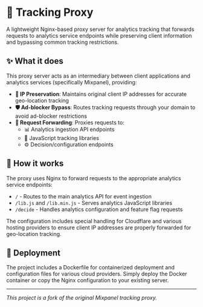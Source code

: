 # 🔄 Tracking Proxy

A lightweight Nginx-based proxy server for analytics tracking that forwards requests to analytics service endpoints while preserving client information and bypassing common tracking restrictions.

## ✨ What it does

This proxy server acts as an intermediary between client applications and analytics services (specifically Mixpanel), providing:

- **📍 IP Preservation**: Maintains original client IP addresses for accurate geo-location tracking
- **🛡️ Ad-blocker Bypass**: Routes tracking requests through your domain to avoid ad-blocker restrictions
- **🔀 Request Forwarding**: Proxies requests to:
  - 📊 Analytics ingestion API endpoints
  - 📜 JavaScript tracking libraries
  - ⚙️ Decision/configuration endpoints

## 🔧 How it works

The proxy uses Nginx to forward requests to the appropriate analytics service endpoints:

- `/` - Routes to the main analytics API for event ingestion
- `/lib.js` and `/lib.min.js` - Serves analytics JavaScript libraries
- `/decide` - Handles analytics configuration and feature flag requests

The configuration includes special handling for Cloudflare and various hosting providers to ensure client IP addresses are properly forwarded for geo-location tracking.

## 🚀 Deployment

The project includes a Dockerfile for containerized deployment and configuration files for various cloud providers. Simply deploy the Docker container or copy the Nginx configuration to your existing server.

---

*This project is a fork of the original Mixpanel tracking proxy.*
